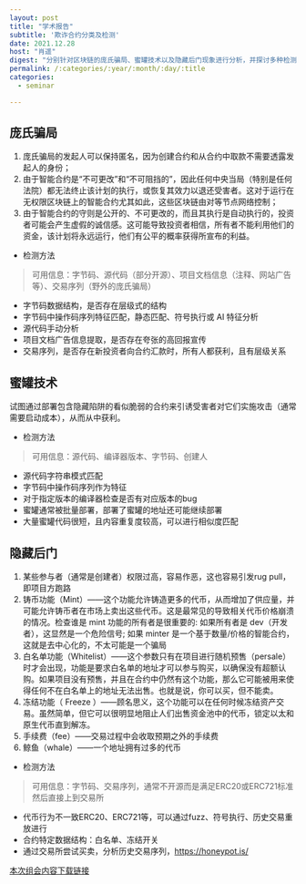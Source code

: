 ```yaml
---
layout: post
title: "学术报告"
subtitle: '欺诈合约分类及检测'
date: 2021.12.28
host: "肖遥"
digest: "分别针对区块链的庞氏骗局、蜜罐技术以及隐藏后门现象进行分析，并探讨多种检测思路。"
permalink: /:categories/:year/:month/:day/:title
categories:
  - seminar

---
```


## 庞氏骗局
1. 庞氏骗局的发起人可以保持匿名，因为创建合约和从合约中取款不需要透露发起人的身份；
2. 由于智能合约是“不可更改”和“不可阻挡的”，因此任何中央当局（特别是任何法院）都无法终止该计划的执行，或恢复其效力以退还受害者。这对于运行在无权限区块链上的智能合约尤其如此，这些区块链由对等节点网络控制；
3. 由于智能合约的守则是公开的、不可更改的，而且其执行是自动执行的，投资者可能会产生虚假的诚信感。这可能导致投资者相信，所有者不能利用他们的资金，该计划将永远运行，他们有公平的概率获得所宣布的利益。

+ 检测方法
> 可用信息：字节码、源代码（部分开源）、项目文档信息（注释、网站广告等）、交易序列（野外的庞氏骗局）
  + 字节码数据结构，是否存在层级式的结构
  + 字节码中操作码序列特征匹配，静态匹配、符号执行或 AI 特征分析
  + 源代码手动分析
  + 项目文档广告信息提取，是否存在夸张的高回报宣传
  + 交易序列，是否存在新投资者向合约汇款时，所有人都获利，且有层级关系


## 蜜罐技术

试图通过部署包含隐藏陷阱的看似脆弱的合约来引诱受害者对它们实施攻击（通常需要启动成本），从而从中获利。

+ 检测方法
> 可用信息：源代码、编译器版本、字节码、创建人
  + 源代码字符串模式匹配
  + 字节码中操作码序列作为特征
  + 对于指定版本的编译器检查是否有对应版本的bug
  + 蜜罐通常被批量部署，部署了蜜罐的地址还可能继续部署
  + 大量蜜罐代码很短，且内容重复度较高，可以进行相似度匹配

## 隐藏后门
1. 某些参与者（通常是创建者）权限过高，容易作恶，这也容易引发rug pull，即项目方跑路
2. 铸币功能（Mint）——这个功能允许铸造更多的代币，从而增加了供应量，并可能允许铸币者在市场上卖出这些代币。这是最常见的导致相关代币价格崩溃的情况。检查谁是 mint 功能的所有者是很重要的: 如果所有者是 dev（开发者），这显然是一个危险信号; 如果 minter 是一个基于数量/价格的智能合约，这就是去中心化的，不太可能是一个骗局
3. 白名单功能（Whitelist）——这个参数只有在项目进行随机预售（persale）时才会出现，功能是要求白名单的地址才可以参与购买，以确保没有超额认购。如果项目没有预售，并且在合约中仍然有这个功能，那么它可能被用来使得任何不在白名单上的地址无法出售。也就是说，你可以买，但不能卖。
4. 冻结功能（ Freeze ）——顾名思义，这个功能可以在任何时候冻结资产交易。虽然简单，但它可以很明显地阻止人们出售资金池中的代币，锁定以太和原生代币直到解冻。
5. 手续费（fee）——交易过程中会收取预期之外的手续费
6. 鲸鱼（whale）——一个地址拥有过多的代币

+ 检测方法
> 可用信息：字节码、交易序列，通常不开源而是满足ERC20或ERC721标准然后直接上到交易所
  + 代币行为不一致ERC20、ERC721等，可以通过fuzz、符号执行、历史交易重放进行
  + 合约特定数据结构：白名单、冻结开关
  + 通过交易所尝试买卖，分析历史交易序列，https://honeypot.is/



[本次组会内容下载链接](https://github.com/xxycfhb/pku_exploit_files/blob/main/seminar/2021-12-28%E6%AC%BA%E8%AF%88%E5%90%88%E7%BA%A6%E5%88%86%E7%B1%BB%E5%8F%8A%E6%A3%80%E6%B5%8B.pptx)